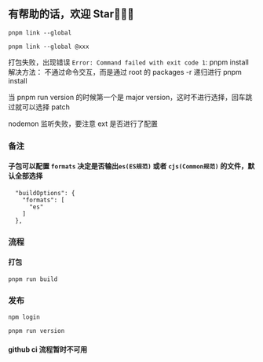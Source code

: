 ## 有帮助的话，欢迎 Star👏👏👏

`pnpm link --global`

`pnpm link --global @xxx`

打包失败，出现错误 `Error: Command failed with exit code 1`: pnpm install
解决方法： 不通过命令交互，而是通过 root 的 packages -r 递归进行 pnpm install

当 pnpm run version 的时候第一个是 major version，这时不进行选择，回车跳过就可以选择 patch

nodemon 监听失败，要注意 ext 是否进行了配置

### 备注

#### 子包可以配置 `formats` 决定是否输出`es(ES规范)` 或者 `cjs(Common规范)` 的文件，默认全部选择

```
  "buildOptions": {
    "formats": [
      "es"
    ]
  },
```

### 流程

#### 打包

`pnpm run build`

### 发布

`npm login`

`pnpm run version`

#### github ci 流程暂时不可用
